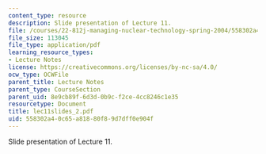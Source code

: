 ```yaml
---
content_type: resource
description: Slide presentation of Lecture 11.
file: /courses/22-812j-managing-nuclear-technology-spring-2004/558302a40c65a81880f89d7dff0e904f_lec11slides_2.pdf
file_size: 113045
file_type: application/pdf
learning_resource_types:
- Lecture Notes
license: https://creativecommons.org/licenses/by-nc-sa/4.0/
ocw_type: OCWFile
parent_title: Lecture Notes
parent_type: CourseSection
parent_uid: 8e9cb89f-6d3d-0b9c-f2ce-4cc8246c1e35
resourcetype: Document
title: lec11slides_2.pdf
uid: 558302a4-0c65-a818-80f8-9d7dff0e904f
---
```

Slide presentation of Lecture 11.